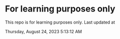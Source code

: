 # For learning purposes only
This repo is for learning purposes only.
Last updated at

Thursday, August 24, 2023 5:13:12 AM

